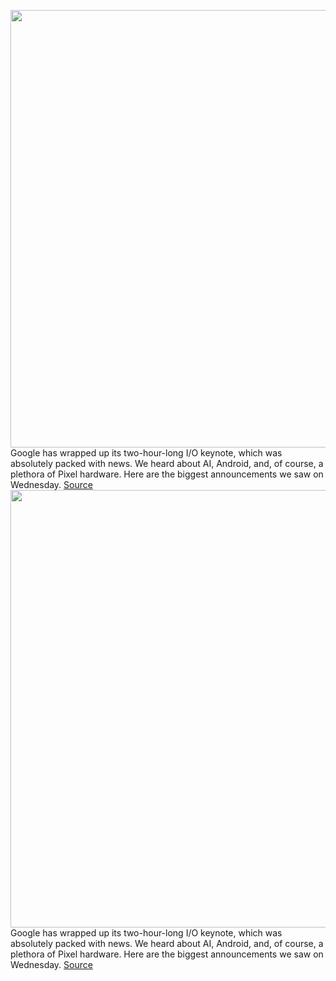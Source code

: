 <img src='https://cdn.vox-cdn.com/thumbor/51_ElfGkPjVrgnci3p2dN_t-goc=/0x0:2560x1440/1200x0/filters:focal(0x0:2560x1440):no_upscale()/cdn.vox-cdn.com/uploads/chorus_asset/file/23453812/2022_5_11_google_io_762_11_31_34.jpg' width='700px' /><br/>
Google has wrapped up its two-hour-long I/O keynote, which was absolutely packed with news. We heard about AI, Android, and, of course, a plethora of Pixel hardware. Here are the biggest announcements we saw on Wednesday.
<a href='https://www.theverge.com/2022/5/11/23066583/google-io-2022-biggest-announcements-pixel-watch-6a-buds-tablet'> Source <a/><img src='https://cdn.vox-cdn.com/thumbor/51_ElfGkPjVrgnci3p2dN_t-goc=/0x0:2560x1440/1200x0/filters:focal(0x0:2560x1440):no_upscale()/cdn.vox-cdn.com/uploads/chorus_asset/file/23453812/2022_5_11_google_io_762_11_31_34.jpg' width='700px' /><br/>
Google has wrapped up its two-hour-long I/O keynote, which was absolutely packed with news. We heard about AI, Android, and, of course, a plethora of Pixel hardware. Here are the biggest announcements we saw on Wednesday.
<a href='https://www.theverge.com/2022/5/11/23066583/google-io-2022-biggest-announcements-pixel-watch-6a-buds-tablet'> Source <a/>